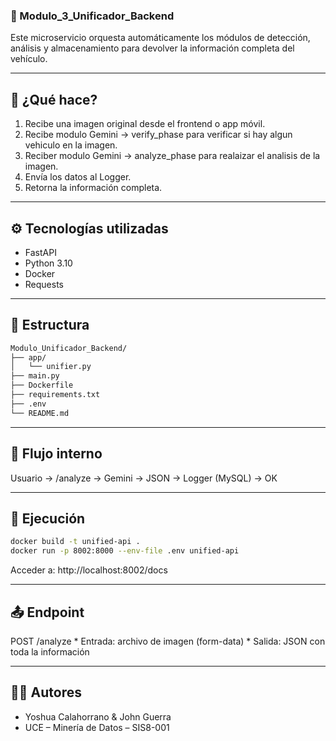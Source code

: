 ### 📘 Modulo_3_Unificador_Backend

Este microservicio orquesta automáticamente los módulos de detección, análisis y almacenamiento para devolver la información completa del vehículo.

---

## 🔗 ¿Qué hace?

1. Recibe una imagen original desde el frontend o app móvil.
2. Recibe modulo Gemini -> verify_phase para verificar si hay algun vehiculo en la imagen.
3. Reciber modulo Gemini -> analyze_phase para realaizar el analisis de la imagen.
4. Envía los datos al Logger.
5. Retorna la información completa.

---

## ⚙️ Tecnologías utilizadas

- FastAPI
- Python 3.10
- Docker
- Requests

---

## 📁 Estructura

```bash
Modulo_Unificador_Backend/
├── app/
│   └── unifier.py
├── main.py
├── Dockerfile
├── requirements.txt
├── .env
└── README.md
```

---

## 🔁 Flujo  interno

Usuario
 → /analyze
       → Gemini
         → JSON
           → Logger (MySQL)
             → OK

---

## 🚀 Ejecución

```bash
docker build -t unified-api .
docker run -p 8002:8000 --env-file .env unified-api
```
Acceder a: http://localhost:8002/docs

---

## 📤 Endpoint
POST /analyze
    * Entrada: archivo de imagen (form-data)
    * Salida: JSON con toda la información

---

## 🧑‍💻 Autores
- Yoshua Calahorrano & John Guerra
- UCE – Minería de Datos – SIS8-001